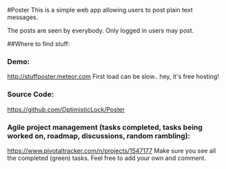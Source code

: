 #Poster
This is a simple web app allowing users to post plain text messages.

The posts are seen by everybody. Only logged in users may post.

##Where to find stuff:

### Demo:
http://stuffposter.meteor.com
First load can be slow.. hey, it's free hosting!

### Source Code:
https://github.com/OptimisticLock/Poster

### Agile project management (tasks completed, tasks being worked on, roadmap, discussions, random rambling):
https://www.pivotaltracker.com/n/projects/1547177
Make sure you see all the completed (green) tasks. Feel free to add your own and comment.







